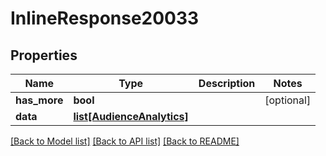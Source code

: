 # InlineResponse20033

## Properties
Name | Type | Description | Notes
------------ | ------------- | ------------- | -------------
**has_more** | **bool** |  | [optional] 
**data** | [**list[AudienceAnalytics]**](AudienceAnalytics.md) |  | 

[[Back to Model list]](../README.md#documentation-for-models) [[Back to API list]](../README.md#documentation-for-api-endpoints) [[Back to README]](../README.md)


